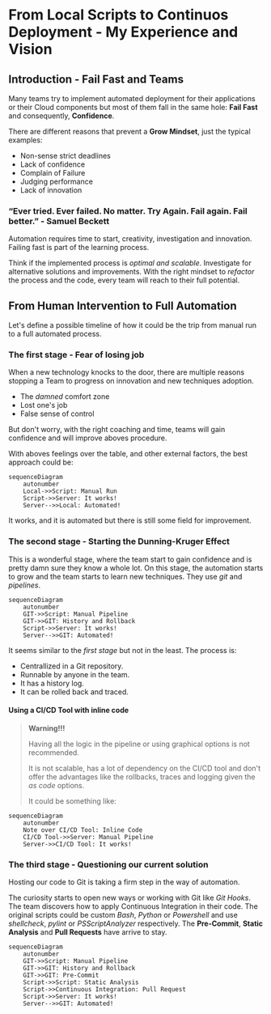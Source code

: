 # From Local Scripts to Continuos Deployment - My Experience and Vision

## Introduction - Fail Fast and Teams

Many teams try to implement automated deployment for their applications or their Cloud components but most of them fall in the same hole: **Fail Fast** and consequently, **Confidence**.

There are different reasons that prevent a **Grow Mindset**, just the typical examples:

* Non-sense strict deadlines
* Lack of confidence
* Complain of Failure
* Judging performance
* Lack of innovation

### “Ever tried. Ever failed. No matter. Try Again. Fail again. Fail better.” - Samuel Beckett

Automation requires time to start, creativity, investigation and innovation. Failing fast is part of the learning process.

Think if the implemented process is *optimal and scalable*. Investigate for alternative solutions and improvements. With the right mindset to *refactor* the process and the code, every team will reach to their full potential.

## From Human Intervention to Full Automation

Let's define a possible timeline of how it could be the trip from manual run to a full automated process.

### The first stage - Fear of losing job

When a new technology knocks to the door, there are multiple reasons stopping a Team to progress on innovation and new techniques adoption.

* The *damned* comfort zone
* Lost one's job
* False sense of control

But don't worry, with the right coaching and time, teams will gain confidence and will improve aboves procedure.

With aboves feelings over the table, and other external factors, the best approach could be:

```mermaid
sequenceDiagram
    autonumber
    Local->>Script: Manual Run
    Script->>Server: It works!
    Server-->>Local: Automated!
```

It works, and it is automated but there is still some field for improvement.

### The second stage - Starting the Dunning-Kruger Effect

This is a wonderful stage, where the team start to gain confidence and is pretty damn sure they know a whole lot. On this stage, the automation starts to grow and the team starts to learn new techniques. They use *git* and *pipelines*.

```mermaid
sequenceDiagram
    autonumber
    GIT->>Script: Manual Pipeline
    GIT->>GIT: History and Rollback
    Script->>Server: It works!
    Server-->>GIT: Automated!
```

It seems similar to the *first stage* but not in the least. The process is:

* Centrallized in a Git repository.
* Runnable by anyone in the team.
* It has a history log.
* It can be rolled back and traced.

#### Using a CI/CD Tool with inline code

> **Warning!!!**
>
> Having all the logic in the pipeline or using graphical options is not recommended.
>
>It is not scalable, has a lot of dependency on the CI/CD tool and don't offer the advantages like the rollbacks, traces and logging given the *as code* options.
>
>It could be something like:

```mermaid
sequenceDiagram
    autonumber
    Note over CI/CD Tool: Inline Code
    CI/CD Tool->>Server: Manual Pipeline
    Server->>CI/CD Tool: It works!
```

### The third stage - Questioning our current solution

Hosting our code to Git is taking a firm step in the way of automation.

The curiosity starts to open new ways or working with Git like *Git Hooks*. The team discovers how to apply Continuous Integration in their code. The original scripts could be custom *Bash*, *Python* or *Powershell* and use *shellcheck*, *pylint* or *PSScriptAnalyzer* respectively. The **Pre-Commit**, **Static Analysis** and **Pull Requests** have arrive to stay.

```mermaid
sequenceDiagram
    autonumber
    GIT->>Script: Manual Pipeline
    GIT->>GIT: History and Rollback
    GIT->>GIT: Pre-Commit
    Script->>Script: Static Analysis
    Script->>Continuous Integration: Pull Request
    Script->>Server: It works!
    Server-->>GIT: Automated!
```
